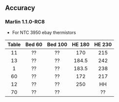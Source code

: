 ## Accuracy

### Marlin 1.1.0-RC8
* For NTC 3950 ebay thermistors

| Table | Bed 60 | Bed 100 | HE 180 | HE 230 |
| :---: | :---: | :---: |:---: | :---: |
| 11 | ?? | ?? | 170 | 215 |
| 13 | ?? | ?? | 184.5 |242 |
| 1 | ?? | ?? | 183.5 | 238 |
| 60 | ?? | ?? | 172 | 217 |
| 12 | ?? | ?? | 250 | HH |
| 70 | ?? | ?? |  | ?? |

<!--stackedit_data:
eyJoaXN0b3J5IjpbLTE2MDk3MjA0MDEsLTQ0MTY4MDI0OCwtNj
k2OTA5MTE2LDIwNDUxOTgxNDQsLTI1NzYyNDAxMV19
-->